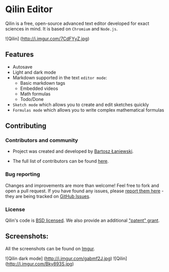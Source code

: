 # Qilin Editor

Qilin is a free, open-source advanced text editor developed for exact sciences in mind. It is based on `Chromium` and `Node.js`.

![Qilin] (http://i.imgur.com/7CdFYyZ.jpg)

## Features

- Autosave
- Light and dark mode
- Markdown supported in the text `editor mode`:
    - Basic markdown tags
    - Embedded videos
    - Math formulas
    - Todo/Done
- `Sketch mode` which allows you to create and edit sketches quickly
- `Formulas mode` which allows you to write complex mathematical formulas

## Contributing

### Contributors and community

- Project was created and developed by [Bartosz Łaniewski](https://github.com/Bartozzz).

- The full list of contributors can be found [here](https://github.com/Bartozzz/Qilin/graphs/contributors).

### Bug reporting

Changes and improvements are more than welcome! Feel free to fork and open a pull request. If you have found any issues, please [report them here](https://github.com/Bartozzz/Qilin/issues/new) - they are being tracked on [GitHub Issues](https://github.com/Bartozzz/Qilin/issues).

### License

Qilin's code is [BSD licensed](https://github.com/Bartozzz/Qilin/blob/master/LICENSE). We also provide an additional ["patent" grant](https://github.com/Bartozzz/Qilin/blob/master/PATENTS).

## Screenshots:

All the screenshots can be found on [Imgur](http://imgur.com/a/dsUVm).

![Qilin dark mode] (http://i.imgur.com/gabmf2J.jpg)
![Qilin] (http://i.imgur.com/Bky893S.jpg)

